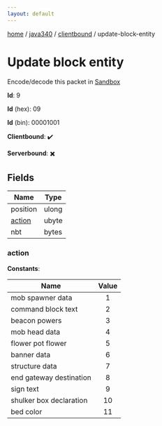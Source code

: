 ```yaml
---
layout: default
---
```


[home](/)  /  [java340](/protocol/java340)  /  [clientbound](/protocol/java340/clientbound)  /  update-block-entity

# Update block entity

Encode/decode this packet in [Sandbox](../../../sandbox/java340#Clientbound.UpdateBlockEntity)

**Id**: 9

**Id** (hex): 09

**Id** (bin): 00001001

**Clientbound**: ✔️

**Serverbound**: ✖️

## Fields

Name | Type
---|---
position | ulong
[action](#action) | ubyte
nbt | bytes

### action

**Constants**:

Name | Value
---|:---:
mob spawner data | 1
command block text | 2
beacon powers | 3
mob head data | 4
flower pot flower | 5
banner data | 6
structure data | 7
end gateway destination | 8
sign text | 9
shulker box declaration | 10
bed color | 11
